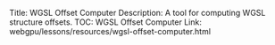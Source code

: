 Title: WGSL Offset Computer
Description: A tool for computing WGSL structure offsets.
TOC: WGSL Offset Computer
Link: webgpu/lessons/resources/wgsl-offset-computer.html
